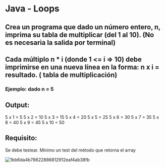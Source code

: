 # Java - Loops

## Crea un programa que dado un número entero, n, imprima su tabla de multiplicar (del 1 al 10). (No es necesaria la salida por terminal)
## Cada múltiplo n * i (donde 1 <= i => 10) debe imprimirse en una nueva línea en la forma: n x i = resultado. ( tabla de multiplicación)

### Ejemplo: dado n = 5

## Output:
5 x 1 = 5
5 x 2 = 10
5 x 3 = 15
5 x 4 = 20
5 x 5 = 25
5 x 6 = 30
5 x 7 = 35
5 x 8 = 40
5 x 9 = 45
5 x 10 = 50

## Requisito:
Se debe testear. Mínimo un test del método que retorna el array

![1bb6da4b78622886812912eaf4ab38fb](https://github.com/Miharu669/Java---Loops/assets/168824422/c18dd92b-cd4e-40c1-a01c-e1bf489a4315)
